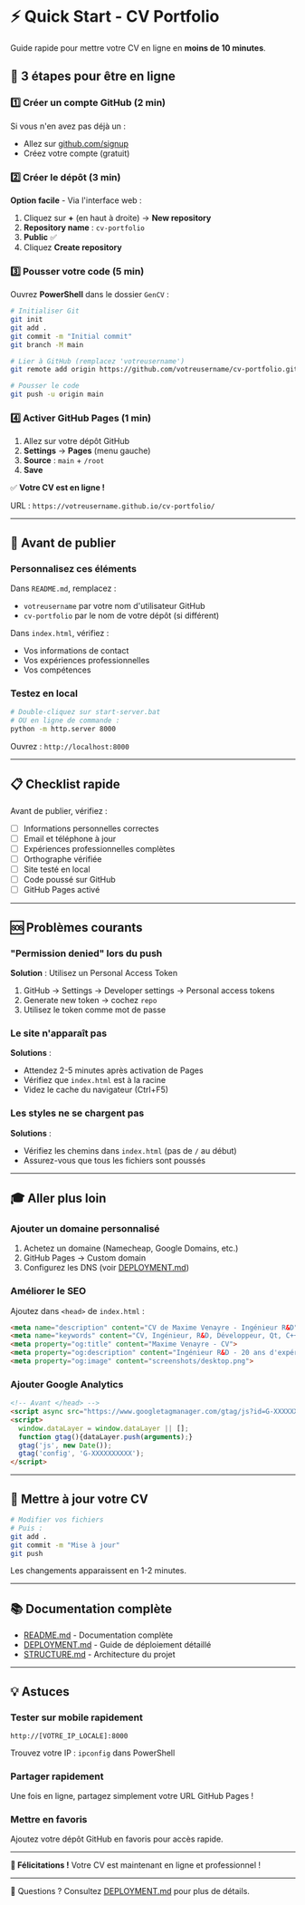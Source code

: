 # ⚡ Quick Start - CV Portfolio

Guide rapide pour mettre votre CV en ligne en **moins de 10 minutes**.

## 🚀 3 étapes pour être en ligne

### 1️⃣ Créer un compte GitHub (2 min)

Si vous n'en avez pas déjà un :
- Allez sur [github.com/signup](https://github.com/signup)
- Créez votre compte (gratuit)

### 2️⃣ Créer le dépôt (3 min)

**Option facile** - Via l'interface web :

1. Cliquez sur **+** (en haut à droite) → **New repository**
2. **Repository name** : `cv-portfolio`
3. **Public** ✅
4. Cliquez **Create repository**

### 3️⃣ Pousser votre code (5 min)

Ouvrez **PowerShell** dans le dossier `GenCV` :

```bash
# Initialiser Git
git init
git add .
git commit -m "Initial commit"
git branch -M main

# Lier à GitHub (remplacez 'votreusername')
git remote add origin https://github.com/votreusername/cv-portfolio.git

# Pousser le code
git push -u origin main
```

### 4️⃣ Activer GitHub Pages (1 min)

1. Allez sur votre dépôt GitHub
2. **Settings** → **Pages** (menu gauche)
3. **Source** : `main` + `/root`
4. **Save**

✅ **Votre CV est en ligne !** 

URL : `https://votreusername.github.io/cv-portfolio/`

---

## 🔧 Avant de publier

### Personnalisez ces éléments

Dans `README.md`, remplacez :
- `votreusername` par votre nom d'utilisateur GitHub
- `cv-portfolio` par le nom de votre dépôt (si différent)

Dans `index.html`, vérifiez :
- Vos informations de contact
- Vos expériences professionnelles
- Vos compétences

### Testez en local

```bash
# Double-cliquez sur start-server.bat
# OU en ligne de commande :
python -m http.server 8000
```

Ouvrez : `http://localhost:8000`

---

## 📋 Checklist rapide

Avant de publier, vérifiez :

- [ ] Informations personnelles correctes
- [ ] Email et téléphone à jour
- [ ] Expériences professionnelles complètes
- [ ] Orthographe vérifiée
- [ ] Site testé en local
- [ ] Code poussé sur GitHub
- [ ] GitHub Pages activé

---

## 🆘 Problèmes courants

### "Permission denied" lors du push

**Solution** : Utilisez un Personal Access Token
1. GitHub → Settings → Developer settings → Personal access tokens
2. Generate new token → cochez `repo`
3. Utilisez le token comme mot de passe

### Le site n'apparaît pas

**Solutions** :
- Attendez 2-5 minutes après activation de Pages
- Vérifiez que `index.html` est à la racine
- Videz le cache du navigateur (Ctrl+F5)

### Les styles ne se chargent pas

**Solutions** :
- Vérifiez les chemins dans `index.html` (pas de `/` au début)
- Assurez-vous que tous les fichiers sont poussés

---

## 🎓 Aller plus loin

### Ajouter un domaine personnalisé

1. Achetez un domaine (Namecheap, Google Domains, etc.)
2. GitHub Pages → Custom domain
3. Configurez les DNS (voir [DEPLOYMENT.md](DEPLOYMENT.md))

### Améliorer le SEO

Ajoutez dans `<head>` de `index.html` :

```html
<meta name="description" content="CV de Maxime Venayre - Ingénieur R&D">
<meta name="keywords" content="CV, Ingénieur, R&D, Développeur, Qt, C++">
<meta property="og:title" content="Maxime Venayre - CV">
<meta property="og:description" content="Ingénieur R&D - 20 ans d'expérience">
<meta property="og:image" content="screenshots/desktop.png">
```

### Ajouter Google Analytics

```html
<!-- Avant </head> -->
<script async src="https://www.googletagmanager.com/gtag/js?id=G-XXXXXXXXXX"></script>
<script>
  window.dataLayer = window.dataLayer || [];
  function gtag(){dataLayer.push(arguments);}
  gtag('js', new Date());
  gtag('config', 'G-XXXXXXXXXX');
</script>
```

---

## 🔄 Mettre à jour votre CV

```bash
# Modifier vos fichiers
# Puis :
git add .
git commit -m "Mise à jour"
git push
```

Les changements apparaissent en 1-2 minutes.

---

## 📚 Documentation complète

- [README.md](README.md) - Documentation complète
- [DEPLOYMENT.md](DEPLOYMENT.md) - Guide de déploiement détaillé
- [STRUCTURE.md](STRUCTURE.md) - Architecture du projet

---

## 💡 Astuces

### Tester sur mobile rapidement

```
http://[VOTRE_IP_LOCALE]:8000
```

Trouvez votre IP : `ipconfig` dans PowerShell

### Partager rapidement

Une fois en ligne, partagez simplement votre URL GitHub Pages !

### Mettre en favoris

Ajoutez votre dépôt GitHub en favoris pour accès rapide.

---

**🎉 Félicitations !** Votre CV est maintenant en ligne et professionnel !

---

💬 Questions ? Consultez [DEPLOYMENT.md](DEPLOYMENT.md) pour plus de détails.

